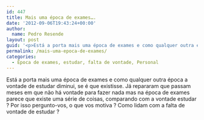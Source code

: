 ```yaml
---
id: 447
title: Mais uma época de exames….
date: '2012-09-06T19:43:24+00:00'
author: 
  name: Pedro Resende
layout: post
guid: '<p>Está a porta mais uma época de exames e como qualquer outra época a vontade de estudar diminui, se é que existisse. Já repararam que passam meses em que não há vontade para fazer nada mas na época de exames parece que existe uma série de coisas, compar'
permalink: /mais-uma-epoca-de-exames/
categories:
  - Época de exames, estudar, falta de vontade, Personal
---
```

Está a porta mais uma época de exames e como qualquer outra época a vontade de estudar diminui, se é que existisse. Já repararam que passam meses em que não há vontade para fazer nada mas na época de exames parece que existe uma série de coisas, comparando com a vontade estudar ? Por isso pergunto-vos, o que vos motiva ? Como lidam com a falta de vontade de estudar ?